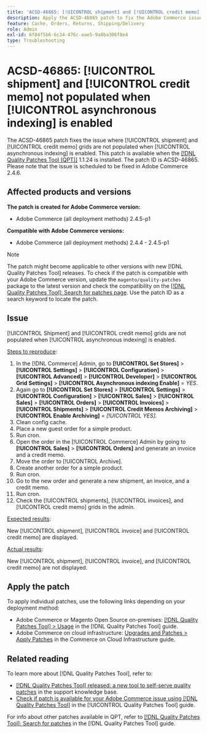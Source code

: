 ```yaml
---
title: 'ACSD-46865: [!UICONTROL shipment] and [!UICONTROL credit memo] not populated when [!UICONTROL asynchronous indexing] is enabled'
description: Apply the ACSD-46865 patch to fix the Adobe Commerce issue where [!UICONTROL shipment] and [!UICONTROL credit memo] grids are not populated when [!UICONTROL asynchronous indexing] is enabled.
feature: Cache, Orders, Returns, Shipping/Delivery
role: Admin
exl-id: 6f84f5b6-6c34-476c-aae5-9a8ba306f8e4
type: Troubleshooting
---
```

# ACSD-46865: [!UICONTROL shipment] and [!UICONTROL credit memo] not populated when [!UICONTROL asynchronous indexing] is enabled

The ACSD-46865 patch fixes the issue where [!UICONTROL shipment] and [!UICONTROL credit memo] grids are not populated when [!UICONTROL asynchronous indexing] is enabled. This patch is available when the [[!DNL Quality Patches Tool (QPT)]](https://experienceleague.adobe.com/en/docs/commerce-operations/tools/quality-patches-tool/quality-patches-tool-to-self-serve-quality-patches) 1.1.24 is installed. The patch ID is ACSD-46865. Please note that the issue is scheduled to be fixed in Adobe Commerce 2.4.6.

## Affected products and versions

**The patch is created for Adobe Commerce version:**

* Adobe Commerce (all deployment methods) 2.4.5-p1

**Compatible with Adobe Commerce versions:**

* Adobe Commerce (all deployment methods) 2.4.4 - 2.4.5-p1

>[!NOTE]
>
>The patch might become applicable to other versions with new [!DNL Quality Patches Tool] releases. To check if the patch is compatible with your Adobe Commerce version, update the `magento/quality-patches` package to the latest version and check the compatibility on the [[!DNL Quality Patches Tool]: Search for patches page](https://experienceleague.adobe.com/tools/commerce-quality-patches/index.html). Use the patch ID as a search keyword to locate the patch.

## Issue

[!UICONTROL Shipment] and [!UICONTROL credit memo] grids are not populated when [!UICONTROL asynchronous indexing] is enabled.

<u>Steps to reproduce</u>:

1. In the [!DNL Commerce] Admin, go to **[!UICONTROL Set Stores]** > **[!UICONTROL Settings]** > **[!UICONTROL Configuration]** > **[!UICONTROL Advanced]** > **[!UICONTROL Developer]** > **[!UICONTROL Grid Settings]** > **[!UICONTROL Asynchronous indexing Enable]** = *YES*.
2. Again go to **[!UICONTROL Set Stores]** > **[!UICONTROL Settings]** > **[!UICONTROL Configuration]** > **[!UICONTROL Sales]** > **[!UICONTROL Sales]** > **[!UICONTROL Orders]** > **[!UICONTROL Invoices]** > **[!UICONTROL Shipments]** > **[!UICONTROL Credit Memos Archiving]** > **[!UICONTROL Enable Archiving]** = *[!UICONTROL YES]*.
3. Clean config cache.
4. Place a new guest order for a simple product.
5. Run cron.
6. Open the order in the [!UICONTROL Commerce] Admin by going to **[!UICONTROL Sales]** > **[!UICONTROL Orders]** and generate an invoice and a credit memo.
7. Move the order to [!UICONTROL Archive].
8. Create another order for a simple product.
9. Run cron.
10. Go to the new order and generate a new shipment, an invoice, and a credit memo.
11. Run cron.
12. Check the [!UICONTROL shipments], [!UICONTROL invoices], and [!UICONTROL credit memo] grids in the admin.

<u>Expected results</u>:

New [!UICONTROL shipment], [!UICONTROL invoice] and [!UICONTROL credit memo] are displayed.

<u>Actual results</u>:

New [!UICONTROL shipment], [!UICONTROL invoice], and [!UICONTROL credit memo] are not displayed.

## Apply the patch

To apply individual patches, use the following links depending on your deployment method:

* Adobe Commerce or Magento Open Source on-premises: [[!DNL Quality Patches Tool] > Usage](/help/tools/quality-patches-tool/usage.md) in the [!DNL Quality Patches Tool] guide.
* Adobe Commerce on cloud infrastructure: [Upgrades and Patches > Apply Patches](https://experienceleague.adobe.com/docs/commerce-cloud-service/user-guide/develop/upgrade/apply-patches.html) in the Commerce on Cloud Infrastructure guide.

## Related reading

To learn more about [!DNL Quality Patches Tool], refer to:

* [[!DNL Quality Patches Tool] released: a new tool to self-serve quality patches](https://experienceleague.adobe.com/en/docs/commerce-operations/tools/quality-patches-tool/quality-patches-tool-to-self-serve-quality-patches) in the support knowledge base.
* [Check if patch is available for your Adobe Commerce issue using [!DNL Quality Patches Tool]](/help/tools/quality-patches-tool/patches-available-in-qpt/check-patch-for-magento-issue-with-magento-quality-patches.md) in the [!UICONTROL Quality Patches Tool] guide.


For info about other patches available in QPT, refer to [[!DNL Quality Patches Tool]: Search for patches](https://experienceleague.adobe.com/tools/commerce-quality-patches/index.html) in the [!DNL Quality Patches Tool] guide.
